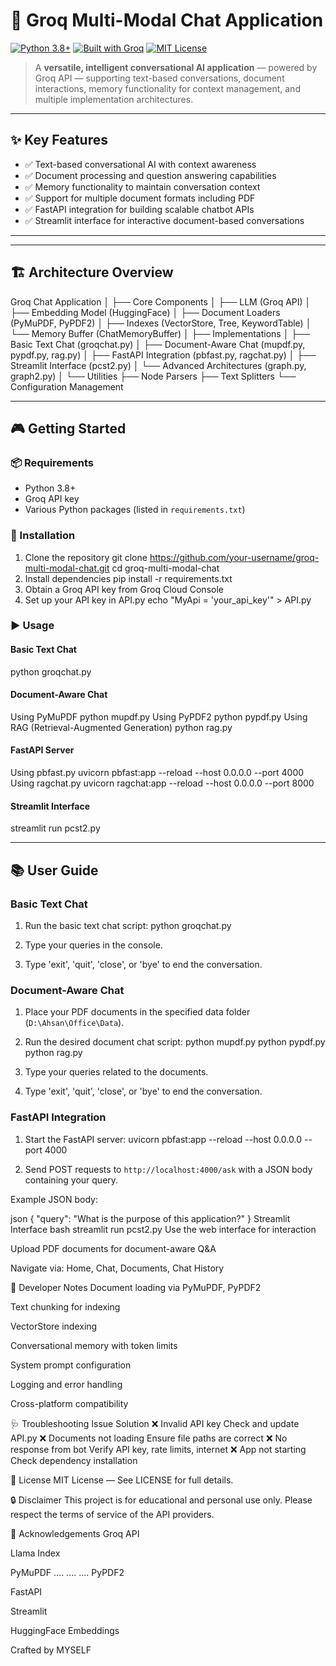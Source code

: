 # 🤖 Groq Multi-Modal Chat Application

[![Python 3.8+](https://img.shields.io/badge/python-3.8%2B-blue)](https://www.python.org/)
[![Built with Groq](https://img.shields.io/badge/built%20with-Groq-orange)](https://groq.ai/)
[![MIT License](https://img.shields.io/badge/license-MIT-lightgrey)](LICENSE)

> A **versatile, intelligent conversational AI application** — powered by Groq API — supporting text-based conversations, document interactions, memory functionality for context management, and multiple implementation architectures.

* * *

## ✨ Key Features

- ✅ Text-based conversational AI with context awareness
- ✅ Document processing and question answering capabilities
- ✅ Memory functionality to maintain conversation context
- ✅ Support for multiple document formats including PDF
- ✅ FastAPI integration for building scalable chatbot APIs
- ✅ Streamlit interface for interactive document-based conversations

* * *
---
## 🏗️ Architecture Overview

Groq Chat Application
│
├── Core Components
│   ├── LLM (Groq API)
│   ├── Embedding Model (HuggingFace)
│   ├── Document Loaders (PyMuPDF, PyPDF2)
│   ├── Indexes (VectorStore, Tree, KeywordTable)
│   └── Memory Buffer (ChatMemoryBuffer)
│
├── Implementations
│   ├── Basic Text Chat (groqchat.py)
│   ├── Document-Aware Chat (mupdf.py, pypdf.py, rag.py)
│   ├── FastAPI Integration (pbfast.py, ragchat.py)
│   ├── Streamlit Interface (pcst2.py)
│   └── Advanced Architectures (graph.py, graph2.py)
│
└── Utilities
├── Node Parsers
├── Text Splitters
└── Configuration Management


* * *

## 🎮 Getting Started

### 📦 Requirements

- Python 3.8+
- Groq API key
- Various Python packages (listed in `requirements.txt`)

### 🔧 Installation
1. Clone the repository
git clone https://github.com/your-username/groq-multi-modal-chat.git
cd groq-multi-modal-chat
2. Install dependencies
pip install -r requirements.txt
3. Obtain a Groq API key from Groq Cloud Console
4. Set up your API key in API.py
echo "MyApi = 'your_api_key'" > API.py


### ▶️ Usage

#### Basic Text Chat
python groqchat.py


#### Document-Aware Chat
Using PyMuPDF
python mupdf.py
Using PyPDF2
python pypdf.py
Using RAG (Retrieval-Augmented Generation)
python rag.py


#### FastAPI Server
Using pbfast.py
uvicorn pbfast:app --reload --host 0.0.0.0 --port 4000
Using ragchat.py
uvicorn ragchat:app --reload --host 0.0.0.0 --port 8000


#### Streamlit Interface
streamlit run pcst2.py


* * *

## 📚 User Guide

### Basic Text Chat

1. Run the basic text chat script:
python groqchat.py


2. Type your queries in the console.
3. Type 'exit', 'quit', 'close', or 'bye' to end the conversation.

### Document-Aware Chat

1. Place your PDF documents in the specified data folder (`D:\Ahsan\Office\Data`).
2. Run the desired document chat script:
python mupdf.py
python pypdf.py
python rag.py


3. Type your queries related to the documents.
4. Type 'exit', 'quit', 'close', or 'bye' to end the conversation.

### FastAPI Integration

1. Start the FastAPI server:
uvicorn pbfast:app --reload --host 0.0.0.0 --port 4000


2. Send POST requests to `http://localhost:4000/ask` with a JSON body containing your query.

Example JSON body:

json
{
  "query": "What is the purpose of this application?"
}
Streamlit Interface
bash
streamlit run pcst2.py
Use the web interface for interaction

Upload PDF documents for document-aware Q&A

Navigate via: Home, Chat, Documents, Chat History

🧪 Developer Notes
Document loading via PyMuPDF, PyPDF2

Text chunking for indexing

VectorStore indexing

Conversational memory with token limits

System prompt configuration

Logging and error handling

Cross-platform compatibility

🩺 Troubleshooting
Issue	Solution
❌ Invalid API key	Check and update API.py
❌ Documents not loading	Ensure file paths are correct
❌ No response from bot	Verify API key, rate limits, internet
❌ App not starting	Check dependency installation

📜 License
MIT License — See LICENSE for full details.

🔒 Disclaimer
This project is for educational and personal use only.
Please respect the terms of service of the API providers.

🙌 Acknowledgements
Groq API

Llama Index

PyMuPDF
....
....
....
PyPDF2

FastAPI

Streamlit

HuggingFace Embeddings

Crafted by MYSELF
